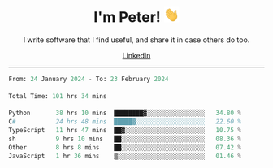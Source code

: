 <h1 align="center">I'm Peter! <img src="https://raw.githubusercontent.com/peterrauscher/peterrauscher/master/wave.gif" width="30px" height="30px" /></h1>
<p align="center">I write software that I find useful, and share it in case others do too.</p>
<p align="center">
  <a href="https://www.linkedin.com/in/peter-rauscher">Linkedin</a>
</p>
<hr/>
<!--START_SECTION:waka-->

```python
From: 24 January 2024 - To: 23 February 2024

Total Time: 101 hrs 34 mins

Python       38 hrs 10 mins  ████████▓░░░░░░░░░░░░░░░░   34.80 %
C#           24 hrs 48 mins  █████▓░░░░░░░░░░░░░░░░░░░   22.60 %
TypeScript   11 hrs 47 mins  ██▓░░░░░░░░░░░░░░░░░░░░░░   10.75 %
sh           9 hrs 10 mins   ██░░░░░░░░░░░░░░░░░░░░░░░   08.36 %
Other        8 hrs 8 mins    ██░░░░░░░░░░░░░░░░░░░░░░░   07.42 %
JavaScript   1 hr 36 mins    ▒░░░░░░░░░░░░░░░░░░░░░░░░   01.46 %
```

<!--END_SECTION:waka-->
